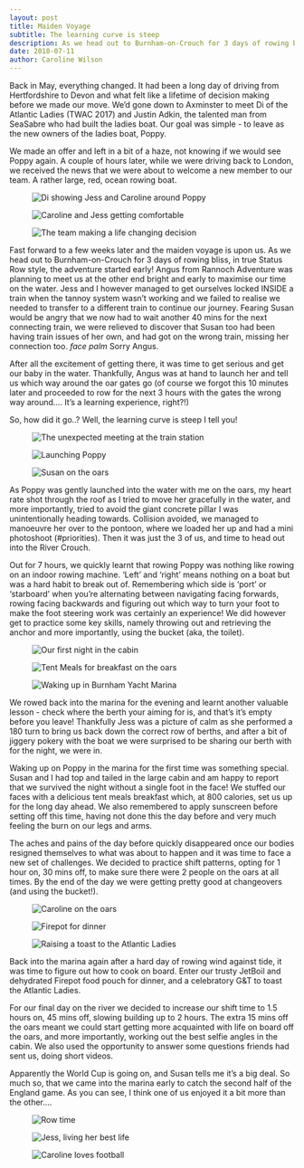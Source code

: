 ```yaml
---
layout: post
title: Maiden Voyage
subtitle: The learning curve is steep
description: As we head out to Burnham-on-Crouch for 3 days of rowing bliss, in true Status Row style, the adventure started early!
date: 2018-07-11
author: Caroline Wilson
---
```


Back in May, everything changed. It had been a long day of driving from Hertfordshire to Devon and what felt like a lifetime of decision making before we made our move. We’d gone down to Axminster to meet Di of the Atlantic Ladies (TWAC 2017) and Justin Adkin, the talented man from SeaSabre who had built the ladies boat. Our goal was simple - to leave as the new owners of the ladies boat, Poppy.

We made an offer and left in a bit of a haze, not knowing if we would see Poppy again. A couple of hours later, while we were driving back to London, we received the news that we were about to welcome a new member to our team. A rather large, red, ocean rowing boat.

<div class="Blog__Post--image_3-col row">
  <div class="col-xs-12 col-sm-4">
    <figure>
      <img class="Blog__Post--image" alt="Di showing Jess and Caroline around Poppy" src="/assets/images/blogs/maiden_voyage/learning_the_ropes.jpg" />
    </figure>
  </div>
  <div class="col-xs-12 col-sm-4">
    <figure>
      <img class="Blog__Post--image" alt="Caroline and Jess getting comfortable" src="/assets/images/blogs/maiden_voyage/getting_comfortable.jpg" />
  </figure>
  </div>
  <div class="col-xs-12 col-sm-4">
    <figure>
      <img class="Blog__Post--image" alt="The team making a life changing decision" src="/assets/images/blogs/maiden_voyage/making_decisions.jpg" />
  </figure>
  </div>
</div>

Fast forward to a few weeks later and the maiden voyage is upon us. As we head out to Burnham-on-Crouch for 3 days of rowing bliss, in true Status Row style, the adventure started early! Angus from Rannoch Adventure was planning to meet us at the other end bright and early to maximise our time on the water. Jess and I however managed to get ourselves locked INSIDE a train when the tannoy system wasn’t working and we failed to realise we needed to transfer to a different train to continue our journey. Fearing Susan would be angry that we now had to wait another 40 mins for the next connecting train, we were relieved to discover that Susan too had been having train issues of her own, and had got on the wrong train, missing her connection too. *face palm* Sorry Angus.

After all the excitement of getting there, it was time to get serious and get our baby in the water. Thankfully, Angus was at hand to launch her and tell us which way around the oar gates go (of course we forgot this 10 minutes later and proceeded to row for the next 3 hours with the gates the wrong way around…. It’s a learning experience, right?!)

So, how did it go..? Well, the learning curve is steep I tell you!


<div class="Blog__Post--image_3-col row">
  <div class="col-xs-12 col-sm-4">
    <figure>
      <img class="Blog__Post--image" alt="The unexpected meeting at the train station" src="/assets/images/blogs/maiden_voyage/meeting_at_the_train_station.jpg" />
    </figure>
  </div>
  <div class="col-xs-12 col-sm-4">
    <figure>
      <img class="Blog__Post--image" alt="Launching Poppy" src="/assets/images/blogs/maiden_voyage/launching_poppy.jpeg" />
  </figure>
  </div>
  <div class="col-xs-12 col-sm-4">
    <figure>
      <img class="Blog__Post--image" alt="Susan on the oars" src="/assets/images/blogs/maiden_voyage/susan_on_the_oars.jpg" />
    </figure>
  </div>
</div>

As Poppy was gently launched into the water with me on the oars, my heart rate shot through the roof as I tried to move her gracefully in the water, and more importantly, tried to avoid the giant concrete pillar I was unintentionally heading towards. Collision avoided, we managed to manoeuvre her over to the pontoon, where we loaded her up and had a mini photoshoot (#priorities). Then it was just the 3 of us, and time to head out into the River Crouch.


Out for 7 hours, we quickly learnt that rowing Poppy was nothing like rowing on an indoor rowing machine. ‘Left’ and ‘right’ means nothing on a boat but was a hard habit to break out of. Remembering which side is ‘port’ or ‘starboard’ when you’re alternating between navigating facing forwards, rowing facing backwards and figuring out which way to turn your foot to make the foot steering work was certainly an experience! We did however get to practice some key skills, namely throwing out and retrieving the anchor and more importantly, using the bucket (aka, the toilet).

<div class="Blog__Post--image_3-col row">
  <div class="col-xs-12 col-sm-4">
    <figure>
      <img class="Blog__Post--image" alt="Our first night in the cabin" src="/assets/images/blogs/maiden_voyage/first_night_in_the_cabin.jpg" />
    </figure>
  </div>
  <div class="col-xs-12 col-sm-4">
    <figure>
      <img class="Blog__Post--image" alt="Tent Meals for breakfast on the oars" src="/assets/images/blogs/maiden_voyage/tent_meals_breakfast.jpg" />
  </figure>
  </div>
  <div class="col-xs-12 col-sm-4">
    <figure>
      <img class="Blog__Post--image" alt="Waking up in Burnham Yacht Marina" src="/assets/images/blogs/maiden_voyage/marina_mornings.jpg" />
    </figure>
  </div>
</div>

We rowed back into the marina for the evening and learnt another valuable lesson - check where the berth your aiming for is, and that’s it’s empty before you leave! Thankfully Jess was a picture of calm as she performed a 180 turn to bring us back down the correct row of berths, and after a bit of jiggery pokery with the boat we were surprised to be sharing our berth with for the night, we were in.


Waking up on Poppy in the marina for the first time was something special. Susan and I had top and tailed in the large cabin and am happy to report that we survived the night without a single foot in the face! We stuffed our faces with a delicious tent meals breakfast which, at 800 calories, set us up for the long day ahead. We also remembered to apply sunscreen before setting off this time, having not done this the day before and very much feeling the burn on our legs and arms.  


The aches and pains of the day before quickly disappeared once our bodies resigned themselves to what was about to happen and it was time to face a new set of challenges. We decided to practice shift patterns, opting for 1 hour on, 30 mins off, to make sure there were 2 people on the oars at all times. By the end of the day we were getting pretty good at changeovers (and using the bucket!).

<div class="Blog__Post--image_3-col row">
  <div class="col-xs-12 col-sm-4">
    <figure>
      <img class="Blog__Post--image" alt="Caroline on the oars" src="/assets/images/blogs/maiden_voyage/caroline_on_the_oars.jpg" />
    </figure>
  </div>
  <div class="col-xs-12 col-sm-4">
    <figure>
      <img class="Blog__Post--image" alt="Firepot for dinner" src="/assets/images/blogs/maiden_voyage/firepot_dinner.jpg" />
  </figure>
  </div>
  <div class="col-xs-12 col-sm-4">
    <figure>
      <img class="Blog__Post--image" alt="Raising a toast to the Atlantic Ladies" src="/assets/images/blogs/maiden_voyage/raising_a_toast_to_the_atlantic_ladies.jpg" />
    </figure>
  </div>
</div>
Back into the marina again after a hard day of rowing wind against tide, it was time to figure out how to cook on board. Enter our trusty JetBoil and dehydrated Firepot food pouch for dinner, and a celebratory G&T to toast the Atlantic Ladies.


For our final day on the river we decided to increase our shift time to 1.5 hours on, 45 mins off, slowing building up to 2 hours. The extra 15 mins off the oars meant we could start getting more acquainted with life on board off the oars, and more importantly, working out the best selfie angles in the cabin. We also used the opportunity to answer some questions friends had sent us, doing short videos.

Apparently the World Cup is going on, and Susan tells me it’s a big deal. So much so, that we came into the marina early to catch the second half of the England game. As you can see, I think one of us enjoyed it a bit more than the other….

<div class="Blog__Post--image_3-col row">
  <div class="col-xs-12 col-sm-4">
    <figure>
      <img class="Blog__Post--image" alt="Row time" src="/assets/images/blogs/maiden_voyage/row_time.jpg" />
    </figure>
  </div>
  <div class="col-xs-12 col-sm-4">
    <figure>
      <img class="Blog__Post--image" alt="Jess, living her best life" src="/assets/images/blogs/maiden_voyage/jess_living_her_best_life.jpg" />
  </figure>
  </div>
  <div class="col-xs-12 col-sm-4">
    <figure>
      <img class="Blog__Post--image" alt="Caroline loves football" src="/assets/images/blogs/maiden_voyage/caroline_loves_football.jpg" />
    </figure>
  </div>
</div>
